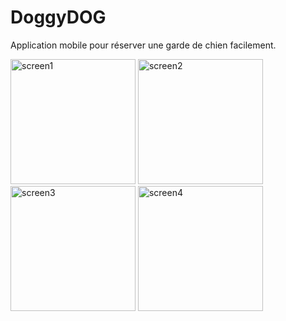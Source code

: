 # DoggyDOG
Application mobile pour réserver une garde de chien facilement.

<img src="https://github.com/user-attachments/assets/b176f75b-bea6-4458-958f-7e56c0420f98" alt="screen1" width="200"/>
<img src="https://github.com/user-attachments/assets/f8f79989-521f-4658-9262-9cc5446157ea" alt="screen2" width="200"/>
<img src="https://github.com/user-attachments/assets/16dada24-0238-4aff-9b73-eb90ebeab61a" alt="screen3" width="200"/>
<img src="https://github.com/user-attachments/assets/5a45e253-709d-46ca-b2b0-f47d9df52fd0" alt="screen4" width="200"/>
